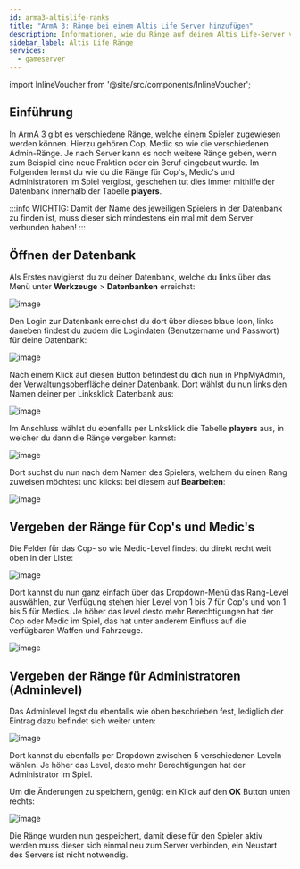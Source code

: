 ```yaml
---
id: arma3-altislife-ranks
title: "ArmA 3: Ränge bei einem Altis Life Server hinzufügen"
description: Informationen, wie du Ränge auf deinem Altis Life-Server von ZAP-Hosting hinzufügen kannst - ZAP-Hosting.com Dokumentation
sidebar_label: Altis Life Ränge
services:
  - gameserver
---
```


import InlineVoucher from '@site/src/components/InlineVoucher';

## Einführung

In ArmA 3 gibt es verschiedene Ränge, welche einem Spieler zugewiesen werden können. Hierzu gehören Cop, Medic so wie die verschiedenen Admin-Ränge.
Je nach Server kann es noch weitere Ränge geben, wenn zum Beispiel eine neue Fraktion oder ein Beruf eingebaut wurde.
Im Folgenden lernst du wie du die Ränge für Cop's, Medic's und Administratoren im Spiel vergibst, geschehen tut dies immer mithilfe der Datenbank innerhalb der Tabelle **players**.

:::info
WICHTIG: Damit der Name des jeweiligen Spielers in der Datenbank zu finden ist, muss dieser sich mindestens ein mal mit dem Server verbunden haben!
:::

<InlineVoucher />

## Öffnen der Datenbank

Als Erstes navigierst du zu deiner Datenbank, welche du links über das Menü unter **Werkzeuge** > **Datenbanken** erreichst:

![image](https://user-images.githubusercontent.com/26007280/189706219-3de71428-db27-4b89-b1a8-c10a5634f6d0.png)

Den Login zur Datenbank erreichst du dort über dieses blaue Icon, links daneben findest du zudem die Logindaten (Benutzername und Passwort) für deine Datenbank:

![image](https://user-images.githubusercontent.com/26007280/189706236-c0b33f3c-bbc1-4963-aaa5-98c529a878bb.png)


Nach einem Klick auf diesen Button befindest du dich nun in PhpMyAdmin, der Verwaltungsoberfläche deiner Datenbank.
Dort wählst du nun links den Namen deiner per Linksklick Datenbank aus:

![image](https://user-images.githubusercontent.com/26007280/189706275-a1ab4ff1-523b-40ce-90fc-000b3388e313.png)

Im Anschluss wählst du ebenfalls per Linksklick die Tabelle **players** aus, in welcher du dann die Ränge vergeben kannst:


![image](https://user-images.githubusercontent.com/26007280/189706307-defc23bb-bb90-4915-be47-c3a2ed579d76.png)

Dort suchst du nun nach dem Namen des Spielers, welchem du einen Rang zuweisen möchtest und klickst bei diesem auf **Bearbeiten**:

![image](https://user-images.githubusercontent.com/26007280/189706331-1235ed87-426c-4943-994c-1ec7440910ad.png)


## Vergeben der Ränge für Cop's und Medic's


Die Felder für das Cop- so wie Medic-Level findest du direkt recht weit oben in der Liste:

![image](https://user-images.githubusercontent.com/26007280/189706369-0b13c7af-a4c5-41c0-a04a-615f29f3226d.png)

Dort kannst du nun ganz einfach über das Dropdown-Menü das Rang-Level auswählen, zur Verfügung stehen hier Level von 1 bis 7 für Cop's und von 1 bis 5 für Medics.
Je höher das level desto mehr Berechtigungen hat der Cop oder Medic im Spiel, das hat unter anderem Einfluss auf die verfügbaren Waffen und Fahrzeuge.

![image](https://user-images.githubusercontent.com/26007280/189706411-89bba43a-5f83-4a9e-8a12-781ca8d6dc12.png)


## Vergeben der Ränge für Administratoren (Adminlevel)

Das Adminlevel legst du ebenfalls wie oben beschrieben fest, lediglich der Eintrag dazu befindet sich weiter unten:

![image](https://user-images.githubusercontent.com/26007280/189706444-fcc51eeb-18f8-48e4-b897-e9e8f413ae39.png)

Dort kannst du ebenfalls per Dropdown zwischen 5 verschiedenen Leveln wählen. Je höher das Level, desto mehr Berechtigungen hat der Administrator im Spiel.


Um die Änderungen zu speichern, genügt ein Klick auf den **OK** Button unten rechts:

![image](https://user-images.githubusercontent.com/26007280/189706469-0c7a2570-b6d5-43b6-a620-f005f11de2fc.png)

Die Ränge wurden nun gespeichert, damit diese für den Spieler aktiv werden muss dieser sich einmal neu zum Server verbinden, ein Neustart
des Servers ist nicht notwendig.